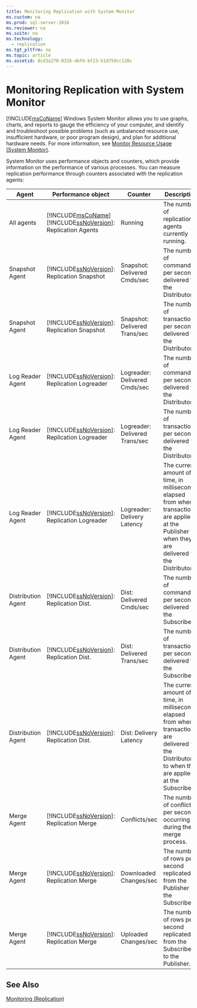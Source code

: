 ```yaml
---
title: Monitoring Replication with System Monitor
ms.custom: na
ms.prod: sql-server-2016
ms.reviewer: na
ms.suite: na
ms.technology: 
  - replication
ms.tgt_pltfrm: na
ms.topic: article
ms.assetid: 8cd3a270-0328-4bfd-bf23-b1d759cc120c
---
```

# Monitoring Replication with System Monitor
  [!INCLUDE[msCoName](../../Token/Other/msCoName_md.md)] Windows System Monitor allows you to use graphs, charts, and reports to gauge the efficiency of your computer, and identify and troubleshoot possible problems \(such as unbalanced resource use, insufficient hardware, or poor program design\), and plan for additional hardware needs. For more information, see [Monitor Resource Usage &#40;System Monitor&#41;](../../Topics/TopicNameNotContainA/Monitor-Resource-Usage--System-Monitor-.md).  
  
 System Monitor uses performance objects and counters, which provide information on the performance of various processes. You can measure replication performance through counters associated with the replication agents:  
  
|Agent|Performance object|Counter|Description|  
|-----------|------------------------|-------------|-----------------|  
|All agents|[!INCLUDE[msCoName](../../Token/Other/msCoName_md.md)] [!INCLUDE[ssNoVersion](../../Token/Other/ssNoVersion_md.md)]: Replication Agents|Running|The number of replication agents currently running.|  
|Snapshot Agent|[!INCLUDE[ssNoVersion](../../Token/Other/ssNoVersion_md.md)]: Replication Snapshot|Snapshot: Delivered Cmds\/sec|The number of commands per second delivered to the Distributor.|  
|Snapshot Agent|[!INCLUDE[ssNoVersion](../../Token/Other/ssNoVersion_md.md)]: Replication Snapshot|Snapshot: Delivered Trans\/sec|The number of transactions per second delivered to the Distributor.|  
|Log Reader Agent|[!INCLUDE[ssNoVersion](../../Token/Other/ssNoVersion_md.md)]: Replication Logreader|Logreader: Delivered Cmds\/sec|The number of commands per second delivered to the Distributor.|  
|Log Reader Agent|[!INCLUDE[ssNoVersion](../../Token/Other/ssNoVersion_md.md)]: Replication Logreader|Logreader: Delivered Trans\/sec|The number of transactions per second delivered to the Distributor.|  
|Log Reader Agent|[!INCLUDE[ssNoVersion](../../Token/Other/ssNoVersion_md.md)]: Replication Logreader|Logreader: Delivery Latency|The current amount of time, in milliseconds, elapsed from when transactions are applied at the Publisher to when they are delivered to the Distributor.|  
|Distribution Agent|[!INCLUDE[ssNoVersion](../../Token/Other/ssNoVersion_md.md)]: Replication Dist.|Dist: Delivered Cmds\/sec|The number of commands per second delivered to the Subscriber.|  
|Distribution Agent|[!INCLUDE[ssNoVersion](../../Token/Other/ssNoVersion_md.md)]: Replication Dist.|Dist: Delivered Trans\/sec|The number of transactions per second delivered to the Subscriber.|  
|Distribution Agent|[!INCLUDE[ssNoVersion](../../Token/Other/ssNoVersion_md.md)]: Replication Dist.|Dist: Delivery Latency|The current amount of time, in milliseconds, elapsed from when transactions are delivered to the Distributor to when they are applied at the Subscriber.|  
|Merge Agent|[!INCLUDE[ssNoVersion](../../Token/Other/ssNoVersion_md.md)]: Replication Merge|Conflicts\/sec|The number of conflicts per second occurring during the merge process.|  
|Merge Agent|[!INCLUDE[ssNoVersion](../../Token/Other/ssNoVersion_md.md)]: Replication Merge|Downloaded Changes\/sec|The number of rows per second replicated from the Publisher to the Subscriber.|  
|Merge Agent|[!INCLUDE[ssNoVersion](../../Token/Other/ssNoVersion_md.md)]: Replication Merge|Uploaded Changes\/sec|The number of rows per second replicated from the Subscriber to the Publisher.|  
  
## See Also  
 [Monitoring &#40;Replication&#41;](../../Topics/TopicNameNotContainA/Monitoring--Replication-.md)  
  
  